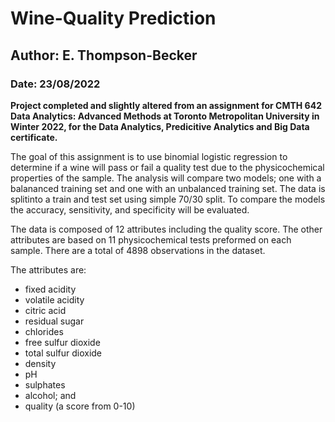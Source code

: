# Wine-Quality Prediction

## Author: E. Thompson-Becker 
### Date: 23/08/2022
**Project completed and slightly altered from an assignment for CMTH 642 Data Analytics: Advanced Methods at Toronto Metropolitan University in Winter 2022, for the Data Analytics, Predicitive Analytics and Big Data certificate.**

The goal of this assignment is to use binomial logistic regression to determine if a wine will pass or fail a quality test due to the physicochemical properties of the sample. The analysis will compare two models; one with a balananced training set and one with an unbalanced training set. The data is splitinto a train and test set using simple 70/30 split. To compare the models the accuracy, sensitivity, and specificity will be evaluated. 

The data is composed of 12 attributes including the quality score. The other attributes are based on 11 physicochemical tests preformed on each sample. There are a total of 4898 observations in the dataset. 

The attributes are:
  - fixed acidity
  - volatile acidity
  - citric acid
  - residual sugar
  - chlorides
  - free sulfur dioxide 
  - total sulfur dioxide
  - density
  - pH
  - sulphates
  - alcohol; and
  - quality (a score from 0-10)
